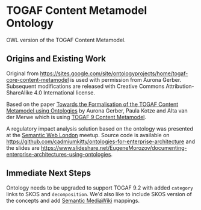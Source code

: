 # TOGAF Content Metamodel Ontology

OWL version of the TOGAF Content Metamodel.

## Origins and Existing Work

Original from https://sites.google.com/site/ontologyprojects/home/togaf-core-content-metamodel is used with permission from Aurona Gerber. Subsequent modifications are released with Creative Commons Attribution-ShareAlike 4.0 International license.

Based on the paper [Towards the Formalisation of the TOGAF Content Metamodel using Ontologies](https://www.researchgate.net/publication/220708864_Towards_the_Formalisation_of_the_TOGAF_Content_Metamodel_using_Ontologies) by Aurona Gerber, Paula Kotze and Alta van der Merwe which is using [TOGAF 9 Content Metamodel](https://pubs.opengroup.org/architecture/togaf9-doc/arch/chap30.html).

A regulatory impact analysis solution based on the ontology was presented at the [Semantic Web London](https://www.meetup.com/semantic-web-london/) meetup. Source code is available on https://github.com/cadmiumkitty/ontologies-for-enterprise-architecture and the slides are https://www.slideshare.net/EugeneMorozov/documenting-enterprise-architectures-using-ontologies.

## Immediate Next Steps

Ontology needs to be upgraded to support TOGAF 9.2 with added `category` links to SKOS and `decomposition`. We'd also like to include SKOS version of the concepts and add [Semantic MediaWiki](https://www.semantic-mediawiki.org/wiki/Semantic_MediaWiki) mappings.